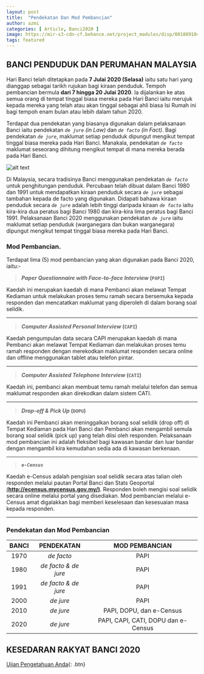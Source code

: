 ```yaml
---
layout: post
title:  "Pendekatan Dan Mod Pembancian"
author: azmi
categories: [ Article, Banci2020 ]
image: https://mir-s3-cdn-cf.behance.net/project_modules/disp/00188910459007.560e5498c8e53.jpg
tags: featured
---
```

## BANCI PENDUDUK DAN PERUMAHAN MALAYSIA

Hari Banci telah ditetapkan pada **7 Julai 2020 (Selasa)** iaitu satu hari yang dianggap sebagai tarikh rujukan bagi kiraan penduduk. Tempoh pembancian bermula **dari 7 hingga 20 Julai 2020**. Ia dijalankan ke atas semua orang di tempat tinggal biasa mereka pada Hari Banci iaitu merujuk kepada mereka yang telah atau akan tinggal sebagai ahli biasa Isi Rumah ini bagi tempoh enam bulan atau lebih dalam tahun 2020.

Terdapat dua pendekatan yang biasanya digunakan dalam pelaksanaan Banci iaitu pendekatan _`de jure` (in Law)_ dan _`de facto` (in Fact)_. Bagi pendekatan _`de jure`_, maklumat setiap penduduk dipungut mengikut tempat tinggal biasa mereka pada Hari Banci. Manakala, pendekatan _`de facto`_ maklumat seseorang dihitung mengikut tempat di mana mereka berada pada Hari Banci. 

![alt text](https://ukkdosm.github.io/blog/assets/images/imageedit_8_7013620899.jpg "de jure_facto")

Di Malaysia, secara tradisinya Banci menggunakan pendekatan _`de facto`_ untuk penghitungan penduduk. Percubaan telah dibuat dalam Banci 1980 dan 1991 untuk mendapatkan kiraan penduduk secara _`de jure`_ sebagai tambahan kepada de facto yang digunakan. Didapati bahawa kiraan penduduk secara _`de jure`_ adalah lebih tinggi daripada kiraan _`de facto`_ iaitu kira-kira dua peratus bagi Banci 1980 dan kira-kira lima peratus bagi Banci 1991. Pelaksanaan Banci 2020 menggunakan pendekatan _`de jure`_ iaitu maklumat setiap penduduk (warganegara dan bukan warganegara) dipungut mengikut tempat tinggal biasa mereka pada Hari Banci. 

### Mod Pembancian.
Terdapat lima (5) mod pembancian yang akan digunakan pada Banci 2020, iaitu:-

> **_Paper Questionnaire with Face-to-face Interview_ (`PAPI`)**

Kaedah ini merupakan kaedah di mana Pembanci akan melawat Tempat Kediaman untuk melakukan proses temu ramah secara bersemuka kepada responden dan mencatatkan maklumat yang diperoleh di dalam borang soal selidik. 

___
> **_Computer Assisted Personal Interview_ (`CAPI`)**

Kaedah pengumpulan data secara CAPI merupakan kaedah di mana Pembanci akan melawat Tempat Kediaman dan melakukan proses temu ramah responden dengan merekodkan maklumat responden secara online dan offline menggunakan tablet atau telefon pintar. 

___
> **_Computer Assisted Telephone Interview_ (`CATI`)**

Kaedah ini, pembanci akan membuat temu ramah melalui telefon dan semua maklumat responden akan direkodkan dalam sistem CATI.

___
> **_Drop-off & Pick Up_ (`DOPU`)**

Kaedah ini Pembanci akan meninggalkan borang soal selidik (drop off) di Tempat Kediaman pada Hari Banci dan Pembanci akan mengambil semula borang soal selidik (pick up) yang telah diisi oleh responden. Pelaksanaan mod pembancian ini adalah fleksibel bagi kawasan bandar dan luar bandar dengan mengambil kira kemudahan sedia ada di kawasan berkenaan.

___
> **_`e-Census`_**

Kaedah e-Census adalah pengisian soal selidik secara atas talian oleh responden melalui pautan Portal Banci dan Stats Geoportal [(**http://ecensus.mycensus.gov.my/)**](http://ecensus.mycensus.gov.my/). Responden boleh mengisi soal selidik secara online melalui portal yang disediakan. Mod pembancian melalui e-Census amat digalakkan bagi memberi keselesaan dan kesesuaian masa kepada responden.

___
### Pendekatan dan Mod Pembancian

|     BANCI   |      PENDEKATAN      | MOD PEMBANCIAN  |
| :---:   | :---: | :---: |
|     1970    |  _de facto_             | PAPI |
|     1980    |  _de facto & de jure_   | PAPI |
|     1991    |  _de facto & de jure_   | PAPI |
|     2000    |  _de jure_              | PAPI |
|     2010    |  _de jure_              | PAPI, DOPU, dan e-Census |
|     2020    |  _de jure_              | PAPI, CAPI, CATI, DOPU dan e-Census |

## KESEDARAN RAKYAT BANCI 2020
[Ujian Pengetahuan Anda](https://ukkdosm.github.io/blog/aware-b2020.html){: .btn}


